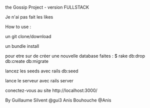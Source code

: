 the Gossip Project - version FULLSTACK

Je n'ai pas fait les likes

How to use :

un git clone/download

un bundle install

pour etre sur de créer une nouvelle database faites :
$ rake db:drop db:create db:migrate

lancez les seeds avec rails db:seed

lance le serveur avec rails server

conectez-vous au site http://localhost:3000/ 

By
Guillaume Silvent @gui3
Anis Bouhouche @Anis
